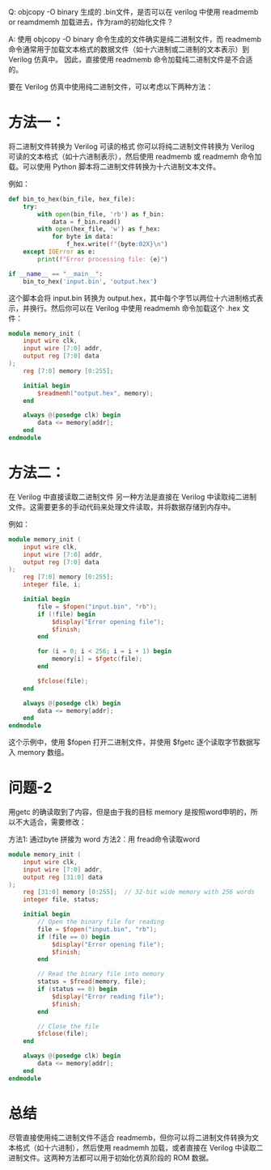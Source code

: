 Q:
objcopy -O binary 生成的 .bin文件，是否可以在 verilog 中使用  readmemb or  reamdmemh 加载进去，作为ram的初始化文件？

A:
使用 objcopy -O binary 命令生成的文件确实是纯二进制文件，而 readmemb 命令通常用于加载文本格式的数据文件（如十六进制或二进制的文本表示）到 Verilog 仿真中。
因此，直接使用 readmemb 命令加载纯二进制文件是不合适的。

要在 Verilog 仿真中使用纯二进制文件，可以考虑以下两种方法：


# 方法一：
将二进制文件转换为 Verilog 可读的格式
你可以将纯二进制文件转换为 Verilog 可读的文本格式（如十六进制表示），然后使用 readmemb 或 readmemh 命令加载。可以使用 Python 脚本将二进制文件转换为十六进制文本文件。

例如：

```Python
def bin_to_hex(bin_file, hex_file):
    try:
        with open(bin_file, 'rb') as f_bin:
            data = f_bin.read()
        with open(hex_file, 'w') as f_hex:
            for byte in data:
                f_hex.write(f"{byte:02X}\n")
    except IOError as e:
        print(f"Error processing file: {e}")

if __name__ == "__main__":
    bin_to_hex('input.bin', 'output.hex')

```
这个脚本会将 input.bin 转换为 output.hex，其中每个字节以两位十六进制格式表示，并换行。然后你可以在 Verilog 中使用 readmemh 命令加载这个 .hex 文件：

```Verilog
module memory_init (
    input wire clk,
    input wire [7:0] addr,
    output reg [7:0] data
);
    reg [7:0] memory [0:255];

    initial begin
        $readmemh("output.hex", memory);
    end

    always @(posedge clk) begin
        data <= memory[addr];
    end
endmodule
```

# 方法二：
在 Verilog 中直接读取二进制文件
另一种方法是直接在 Verilog 中读取纯二进制文件。这需要更多的手动代码来处理文件读取，并将数据存储到内存中。

例如：

```Verilog
module memory_init (
    input wire clk,
    input wire [7:0] addr,
    output reg [7:0] data
);
    reg [7:0] memory [0:255];
    integer file, i;

    initial begin
        file = $fopen("input.bin", "rb");
        if (!file) begin
            $display("Error opening file");
            $finish;
        end

        for (i = 0; i < 256; i = i + 1) begin
            memory[i] = $fgetc(file);
        end

        $fclose(file);
    end

    always @(posedge clk) begin
        data <= memory[addr];
    end
endmodule

```

这个示例中，使用 $fopen 打开二进制文件，并使用 $fgetc 逐个读取字节数据写入 memory 数组。

# 问题-2

用getc 的确读取到了内容，但是由于我的目标 memory 是按照word申明的，所以不大适合，需要修改：

方法1: 通过byte 拼接为 word
方法2：用 fread命令读取word


```v
module memory_init (
    input wire clk,
    input wire [7:0] addr,
    output reg [31:0] data
);
    reg [31:0] memory [0:255];  // 32-bit wide memory with 256 words
    integer file, status;

    initial begin
        // Open the binary file for reading
        file = $fopen("input.bin", "rb");
        if (file == 0) begin
            $display("Error opening file");
            $finish;
        end

        // Read the binary file into memory
        status = $fread(memory, file);
        if (status == 0) begin
            $display("Error reading file");
            $finish;
        end

        // Close the file
        $fclose(file);
    end

    always @(posedge clk) begin
        data <= memory[addr];
    end
endmodule

```

# 总结
尽管直接使用纯二进制文件不适合 readmemb，但你可以将二进制文件转换为文本格式（如十六进制），然后使用 readmemh 加载，或者直接在 Verilog 中读取二进制文件。这两种方法都可以用于初始化仿真阶段的 ROM 数据。

